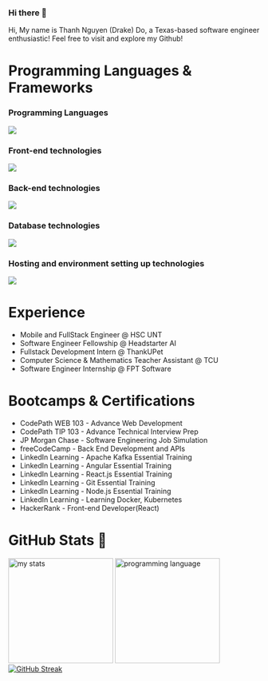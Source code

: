 ### Hi there 👋
<p>Hi, My name is Thanh Nguyen (Drake) Do, a Texas-based software engineer enthusiastic! Feel free to visit and explore my Github!</p>
<h1>Programming Languages & Frameworks</h1>
<h3>Programming Languages</h3>
<a href="https://skillicons.dev">
  <img src="https://skillicons.dev/icons?i=java,ts,javascript,py,kotlin,c,html,css" />
</a>

<h3>Front-end technologies</h3>
<a href="https://skillicons.dev">
  <img src="https://skillicons.dev/icons?i=nextjs,react,redux,angular,vue,vite,apollo,figma,materialui,bootstrap" />
</a>

<h3>Back-end technologies</h3>
<a href="https://skillicons.dev">
  <img src="https://skillicons.dev/icons?i=spring,kafka,hibernate,express,nodejs,graphql,firebase,docker,kubernetes,git,github,aws" />
</a>

<h3>Database technologies</h3>
<a href="https://skillicons.dev">
  <img src="https://skillicons.dev/icons?i=mongodb,mysql,postgres,supabase,aws" />
</a>

<h3>Hosting and environment setting up technologies</h3>
<a href="https://skillicons.dev">
  <img src="https://skillicons.dev/icons?i=jenkins,aws,heroku,gcp,vercel,npm,nodejs,vim,linux,postman,androidstudio,vscode,idea" />
</a>

<h1>Experience</h1>
<ul>
  <li>Mobile and FullStack Engineer @ HSC UNT</li>
  <li>Software Engineer Fellowship @ Headstarter AI</li>
  <li>Fullstack Development Intern @ ThankUPet</li>
  <li>Computer Science & Mathematics Teacher Assistant @ TCU</li>
  <li>Software Engineer Internship @ FPT Software</li>
</ul>

<h1>Bootcamps & Certifications</h1>
<ul>
  <li>CodePath WEB 103 - Advance Web Development</li>
  <li>CodePath TIP 103 - Advance Technical Interview Prep</li>
  <li>JP Morgan Chase - Software Engineering Job Simulation</li>
  <li>freeCodeCamp - Back End Development and APIs</li>
  <li>LinkedIn Learning - Apache Kafka Essential Training</li>
  <li>LinkedIn Learning - Angular Essential Training</li>
  <li>LinkedIn Learning - React.js Essential Training</li>
  <li>LinkedIn Learning - Git Essential Training</li>
  <li>LinkedIn Learning - Node.js Essential Training</li>
  <li>LinkedIn Learning - Learning Docker, Kubernetes</li>
  <li>HackerRank - Front-end Developer(React)</li>
</ul>

<h1>GitHub Stats 🎯</h1>
<div>
  <a><img alt="my stats" height="210em" src="https://github-readme-stats-eight-theta.vercel.app/api?username=drakenevadie19&show_icons=true&theme=midnight-purple&include_all_commits=true&count_private=true"/></a>
  <a><img height="210em" src="https://github-readme-stats.vercel.app/api/top-langs/?username=drakenevadie19&layout=compact&langs_count=10" alt="programming language"/></a>
  <a href="https://git.io/streak-stats"><img src="https://streak-stats.demolab.com?user=drakenevadie19&theme=transparent&fire=FF9000&dates=EB1700&currStreakLabel=6400EB" alt="GitHub Streak" /></a>
</div>
  

